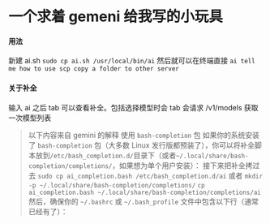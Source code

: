 # 一个求着 gemeni 给我写的小玩具

#### 用法

新建 ai.sh
`sudo cp ai.sh /usr/local/bin/ai`
然后就可以在终端直接
`ai tell me how to use scp copy a folder to other server`

#### 关于补全

输入 ai 之后 tab 可以查看补全。包括选择模型时会 tab 会请求 /v1/models 获取一次模型列表

> 以下内容来自 gemini 的解释
使用 `bash-completion` 包
如果你的系统安装了 `bash-completion` 包（大多数 Linux 发行版都预装了），你可以将补全脚本放到` /etc/bash_completion.d/ `目录下（或者` ~/.local/share/bash-completion/completions/ `，如果想为单个用户安装）：
接下来把补全拷过去
`sudo cp ai_completion.bash /etc/bash_completion.d/ai`
或者
`mkdir -p ~/.local/share/bash-completion/completions/`
`cp ai_completion.bash ~/.local/share/bash-completion/completions/ai`
然后，确保你的 `~/.bashrc` 或 `~/.bash_profile` 文件中包含以下行（通常已经有了）：